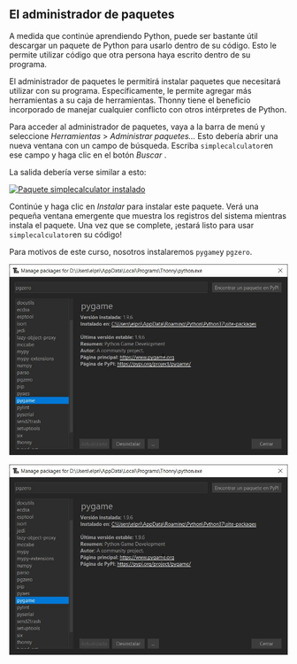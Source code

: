 ## El administrador de paquetes[](https://realpython.com/python-thonny/#the-package-manager "Enlace Permanente")

A medida que continúe aprendiendo Python, puede ser bastante útil descargar un paquete de Python para usarlo dentro de su código. Esto le permite utilizar código que otra persona haya escrito dentro de su programa.

El administrador de paquetes le permitirá instalar paquetes que necesitará utilizar con su programa. Específicamente, le permite agregar más herramientas a su caja de herramientas. Thonny tiene el beneficio incorporado de manejar cualquier conflicto con otros intérpretes de Python.

Para acceder al administrador de paquetes, vaya a la barra de menú y seleccione _Herramientas_ > _Administrar paquetes…_ Esto debería abrir una nueva ventana con un campo de búsqueda. Escriba `simplecalculator`en ese campo y haga clic en el botón _Buscar_ .

La salida debería verse similar a esto:

[![Paquete simplecalculator instalado](https://files.realpython.com/media/Screenshot_2018-10-11_23.22.41.544b108e9748.png)](https://files.realpython.com/media/Screenshot_2018-10-11_23.22.41.544b108e9748.png)

Continúe y haga clic en _Instalar_ para instalar este paquete. Verá una pequeña ventana emergente que muestra los registros del sistema mientras instala el paquete. Una vez que se complete, ¡estará listo para usar `simplecalculator`en su código!

Para motivos de este curso, nosotros instalaremos `pygame`y `pgzero`.

![](https://github.com/Ezzzzzzzzzzzzzz/Taller_PyG/blob/master/Intro/pygame.JPG)


![](https://github.com/Ezzzzzzzzzzzzzz/Taller_PyG/blob/master/Intro/pygame.JPG)
<!--stackedit_data:
eyJoaXN0b3J5IjpbOTM3MDQwMDUzLDQyOTUzMDEzOF19
-->